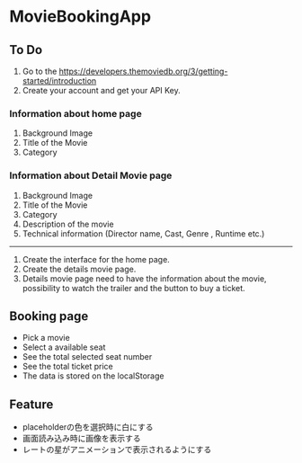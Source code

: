 # MovieBookingApp

## To Do
1. Go to the https://developers.themoviedb.org/3/getting-started/introduction
2. Create your account and get your API Key.

### Information about home page
1. Background Image
2. Title of the Movie
3. Category

### Information about Detail Movie page
1. Background Image
2. Title of the Movie
3. Category
4. Description of the movie
5. Technical information (Director name, Cast, Genre , Runtime etc.)

***

1. Create the interface for the home page.
2. Create the details movie page.
3. Details movie page need to have the information about the movie, possibility to watch the trailer and the button to buy a ticket.

## Booking page
- Pick a movie
- Select a available seat
- See the total selected seat number
- See the total ticket price
- The data is stored on the localStorage


## Feature
- placeholderの色を選択時に白にする
- 画面読み込み時に画像を表示する
- レートの星がアニメーションで表示されるようにする